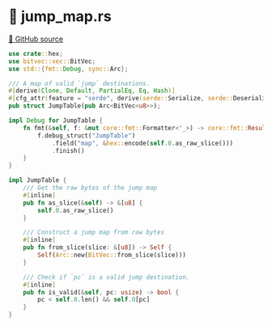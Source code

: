 # 🦀 jump_map.rs

[🐙 GitHub source](https://github.com/bluealloy/revm/tree/99e177d6bedf3823a717d3017b3cfeb98ed2aeac/crates/primitives/src/bytecode/legacy/jump_map.rs)

```rust
use crate::hex;
use bitvec::vec::BitVec;
use std::{fmt::Debug, sync::Arc};

/// A map of valid `jump` destinations.
#[derive(Clone, Default, PartialEq, Eq, Hash)]
#[cfg_attr(feature = "serde", derive(serde::Serialize, serde::Deserialize))]
pub struct JumpTable(pub Arc<BitVec<u8>>);

impl Debug for JumpTable {
    fn fmt(&self, f: &mut core::fmt::Formatter<'_>) -> core::fmt::Result {
        f.debug_struct("JumpTable")
            .field("map", &hex::encode(self.0.as_raw_slice()))
            .finish()
    }
}

impl JumpTable {
    /// Get the raw bytes of the jump map
    #[inline]
    pub fn as_slice(&self) -> &[u8] {
        self.0.as_raw_slice()
    }

    /// Construct a jump map from raw bytes
    #[inline]
    pub fn from_slice(slice: &[u8]) -> Self {
        Self(Arc::new(BitVec::from_slice(slice)))
    }

    /// Check if `pc` is a valid jump destination.
    #[inline]
    pub fn is_valid(&self, pc: usize) -> bool {
        pc < self.0.len() && self.0[pc]
    }
}
```
